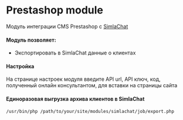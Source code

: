 Prestashop module
=================

Модуль интеграции CMS Prestashop c [SimlaChat](http://simlachat.ru)

#### Модуль позволяет:

* Экспортировать в SimlaChat данные о клиентах

#### Настройка

На странице настроек модуля введите API url, API ключ, код, полученный онлайн консультантом, для вставки на страницы сайта

#### Единоразовая выгрузка архива клиентов в SimlaChat

```
/usr/bin/php /path/to/your/site/modules/simlachat/job/export.php
```
